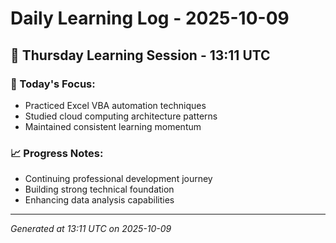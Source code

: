 # Daily Learning Log - 2025-10-09

## 📅 Thursday Learning Session - 13:11 UTC

### 🎯 Today's Focus:
- Practiced Excel VBA automation techniques
- Studied cloud computing architecture patterns
- Maintained consistent learning momentum

### 📈 Progress Notes:
- Continuing professional development journey
- Building strong technical foundation
- Enhancing data analysis capabilities

---
*Generated at 13:11 UTC on 2025-10-09*
